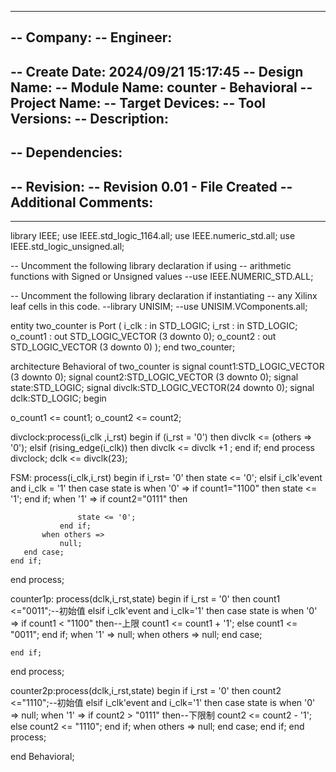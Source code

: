 ----------------------------------------------------------------------------------
-- Company: 
-- Engineer: 
-- 
-- Create Date: 2024/09/21 15:17:45
-- Design Name: 
-- Module Name: counter - Behavioral
-- Project Name: 
-- Target Devices: 
-- Tool Versions: 
-- Description: 
-- 
-- Dependencies: 
-- 
-- Revision:
-- Revision 0.01 - File Created
-- Additional Comments:
-- 
----------------------------------------------------------------------------------

library IEEE;
use IEEE.std_logic_1164.all;
use IEEE.numeric_std.all;
use IEEE.std_logic_unsigned.all;

-- Uncomment the following library declaration if using
-- arithmetic functions with Signed or Unsigned values
--use IEEE.NUMERIC_STD.ALL;

-- Uncomment the following library declaration if instantiating
-- any Xilinx leaf cells in this code.
--library UNISIM;
--use UNISIM.VComponents.all;

entity two_counter is
    Port ( i_clk : in STD_LOGIC;
           i_rst : in STD_LOGIC;
           o_count1 : out STD_LOGIC_VECTOR (3 downto 0);
           o_count2 : out STD_LOGIC_VECTOR (3 downto 0)
         );
end two_counter;

architecture Behavioral of two_counter is
signal count1:STD_LOGIC_VECTOR (3 downto 0);
signal count2:STD_LOGIC_VECTOR (3 downto 0);
signal state:STD_LOGIC;
signal divclk:STD_LOGIC_VECTOR(24 downto 0);
signal dclk:STD_LOGIC;
begin

o_count1 <= count1;
o_count2 <= count2;

divclock:process(i_clk ,i_rst)
begin
if (i_rst = '0') then 
    divclk <= (others => '0');
elsif (rising_edge(i_clk)) then
    divclk <= divclk +1 ;
end if;
end process divclock;
dclk <= divclk(23);   


FSM: process(i_clk,i_rst)
begin
    if i_rst= '0' then
       state <= '0';
    elsif i_clk'event and i_clk = '1' then
       case state is
           when '0' =>
               if count1="1100" then
                   state <= '1';
               end if;
           when '1' =>
               if count2="0111" then 
                 
                   state <= '0';
               end if;
           when others =>
               null;
       end case;
    end if;
end process;

counter1p: process(dclk,i_rst,state)
begin
    if i_rst = '0' then
       count1 <="0011";--初始值
    elsif i_clk'event and i_clk='1' then
       case state is
           when '0' =>
               if count1 < "1100" then--上限
               count1 <= count1 + '1';
               else
                   count1 <= "0011";
               end if; 
           when '1' =>
               null;
           when others =>
               null;
       end case;
      
    end if;
end process;

counter2p:process(dclk,i_rst,state)
begin
    if i_rst = '0' then
       count2 <="1110";--初始值
    elsif i_clk'event and i_clk='1' then
       case state is
           when '0' =>
              null;
           when '1' =>
            if count2 > "0111" then--下限制
               count2 <= count2 - '1';
               else
                   count2 <= "1110";
               end if; 
           when others =>
               null;
       end case;
    end if;
end process;

end Behavioral;
